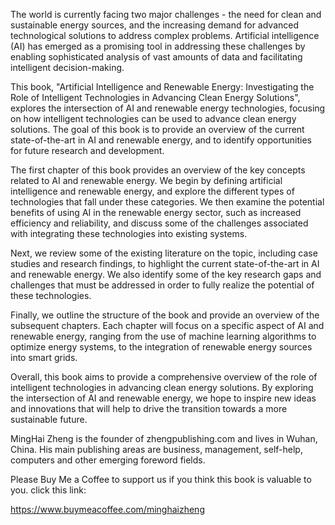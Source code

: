 
The world is currently facing two major challenges - the need for clean and sustainable energy sources, and the increasing demand for advanced technological solutions to address complex problems. Artificial intelligence (AI) has emerged as a promising tool in addressing these challenges by enabling sophisticated analysis of vast amounts of data and facilitating intelligent decision-making.

This book, "Artificial Intelligence and Renewable Energy: Investigating the Role of Intelligent Technologies in Advancing Clean Energy Solutions", explores the intersection of AI and renewable energy technologies, focusing on how intelligent technologies can be used to advance clean energy solutions. The goal of this book is to provide an overview of the current state-of-the-art in AI and renewable energy, and to identify opportunities for future research and development.

The first chapter of this book provides an overview of the key concepts related to AI and renewable energy. We begin by defining artificial intelligence and renewable energy, and explore the different types of technologies that fall under these categories. We then examine the potential benefits of using AI in the renewable energy sector, such as increased efficiency and reliability, and discuss some of the challenges associated with integrating these technologies into existing systems.

Next, we review some of the existing literature on the topic, including case studies and research findings, to highlight the current state-of-the-art in AI and renewable energy. We also identify some of the key research gaps and challenges that must be addressed in order to fully realize the potential of these technologies.

Finally, we outline the structure of the book and provide an overview of the subsequent chapters. Each chapter will focus on a specific aspect of AI and renewable energy, ranging from the use of machine learning algorithms to optimize energy systems, to the integration of renewable energy sources into smart grids.

Overall, this book aims to provide a comprehensive overview of the role of intelligent technologies in advancing clean energy solutions. By exploring the intersection of AI and renewable energy, we hope to inspire new ideas and innovations that will help to drive the transition towards a more sustainable future.

MingHai Zheng is the founder of zhengpublishing.com and lives in Wuhan, China. His main publishing areas are business, management, self-help, computers and other emerging foreword fields.

Please Buy Me a Coffee to support us if you think this book is valuable to you. click this link:

https://www.buymeacoffee.com/minghaizheng
